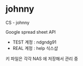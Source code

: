 # johnny
CS - johnny


Google spread sheet API 
- TEST 계정 : ndgndg91
- REAL 계정 : help 식스샵

키 파일은 각각 NAS 에 저장해서 관리 중
